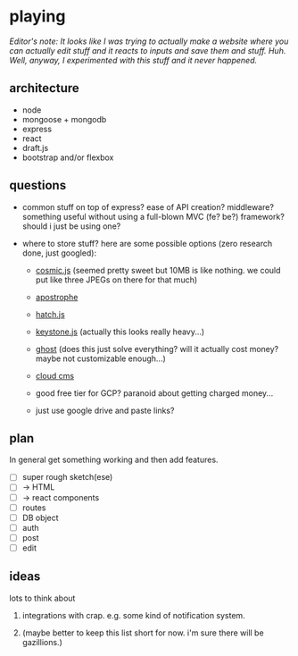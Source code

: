 # playing

_Editor's note: It looks like I was trying to actually make a website where you can
actually edit stuff and it reacts to inputs and save them and stuff. Huh. Well, anyway,
I experimented with this stuff and it never happened._

## architecture
-	node
-	mongoose + mongodb
-	express
-	react
-	draft.js
-	bootstrap and/or flexbox

## questions

-	common stuff on top of express? ease of API creation? middleware?
	something useful without using a full-blown MVC (fe? be?) framework?
	should i just be using one?

-	where to store stuff? here are some possible options (zero research done,
	just googled):

	-	[cosmic.js](https://cosmicjs.com/) (seemed pretty sweet but 10MB is
		like nothing. we could put like three JPEGs on there for that much)

	-	[apostrophe](http://apostrophenow.org/)

	-	[hatch.js](http://hatchjs.com/)

	-	[keystone.js](http://keystonejs.com/) (actually this looks really
		heavy...)

	-	[ghost](https://ghost.org/) (does this just solve everything? will it
		actually cost money? maybe not customizable enough...)

	-	[cloud cms](https://www.cloudcms.com/)

	-	good free tier for GCP? paranoid about getting charged money...

	-	just use google drive and paste links?

## plan

In general get something working and then add features.

-	[ ] super rough sketch(ese)
-	[ ] &rarr; HTML
-	[ ] &rarr; react components
-	[ ] routes
-	[ ] DB object
-	[ ] auth
-	[ ] post
-	[ ] edit

## ideas

lots to think about

1.	integrations with crap. e.g. some kind of notification system.

2.	(maybe better to keep this list short for now. i'm sure there will be
	gazillions.)
